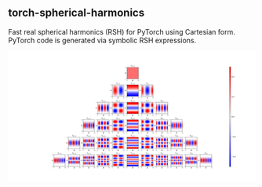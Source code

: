 ## **torch-spherical-harmonics**

Fast real spherical harmonics (RSH) for PyTorch using Cartesian form. PyTorch code is generated via symbolic RSH expressions.

![](etc/rsph_theta_phi.svg?raw=true)
